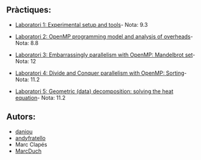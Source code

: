 ## Pràctiques:

* [Laboratori 1: Experimental setup and tools](https://github.com/andyfratello/PAR/tree/main/Laboratori/Lab1)- Nota: 9.3

* [Laboratori 2: OpenMP programming model and analysis of overheads](https://github.com/andyfratello/PAR/tree/main/Laboratori/Lab2)- Nota: 8.8

* [Laboratori 3: Embarrassingly parallelism with OpenMP: Mandelbrot set](https://github.com/andyfratello/PAR/tree/main/Laboratori/Lab3)- Nota: 12

* [Laboratori 4: Divide and Conquer parallelism with OpenMP: Sorting](https://github.com/andyfratello/PAR/tree/main/Laboratori/Lab4)- Nota: 11.2

* [Laboratori 5: Geometric (data) decomposition: solving the heat equation](https://github.com/andyfratello/PAR/tree/main/Laboratori/Lab5)- Nota: 11.2

## Autors:

* [daniou](https://github.com/daniou)
* [andyfratello](https://github.com/andyfratello)
* Marc Clapés
* [MarcDuch](https://github.com/MarcDuch)
